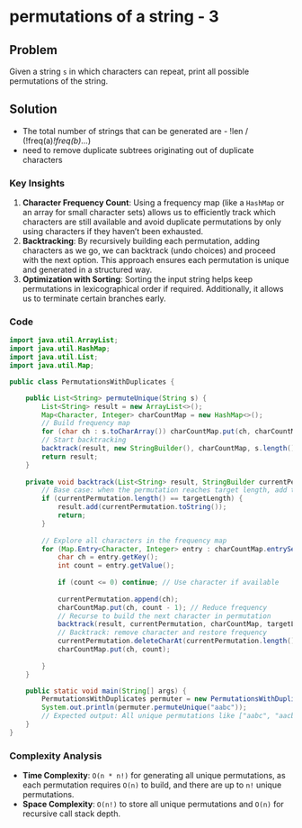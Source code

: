 # permutations of a string - 3
## Problem
Given a string `s` in which characters can repeat, print all possible permutations of the string.

## Solution
- The total number of strings that can be generated are - !len / (!freq(a)*!freq(b)*...)
- need to remove duplicate subtrees originating out of duplicate characters

### Key Insights
1. **Character Frequency Count**: Using a frequency map (like a `HashMap` or an array for small character sets) allows us to efficiently track which characters are still available and avoid duplicate permutations by only using characters if they haven’t been exhausted.
2. **Backtracking**: By recursively building each permutation, adding characters as we go, we can backtrack (undo choices) and proceed with the next option. This approach ensures each permutation is unique and generated in a structured way.
3. **Optimization with Sorting**: Sorting the input string helps keep permutations in lexicographical order if required. Additionally, it allows us to terminate certain branches early.

### Code
```java
import java.util.ArrayList;
import java.util.HashMap;
import java.util.List;
import java.util.Map;

public class PermutationsWithDuplicates {

    public List<String> permuteUnique(String s) {
        List<String> result = new ArrayList<>();
        Map<Character, Integer> charCountMap = new HashMap<>();
        // Build frequency map
        for (char ch : s.toCharArray()) charCountMap.put(ch, charCountMap.getOrDefault(ch, 0) + 1);
        // Start backtracking
        backtrack(result, new StringBuilder(), charCountMap, s.length());
        return result;
    }
    
    private void backtrack(List<String> result, StringBuilder currentPermutation, Map<Character, Integer> charCountMap, int targetLength) {
        // Base case: when the permutation reaches target length, add to result
        if (currentPermutation.length() == targetLength) {
            result.add(currentPermutation.toString());
            return;
        }
        
        // Explore all characters in the frequency map
        for (Map.Entry<Character, Integer> entry : charCountMap.entrySet()) {
            char ch = entry.getKey();
            int count = entry.getValue();
            
            if (count <= 0) continue; // Use character if available
            
            currentPermutation.append(ch);
            charCountMap.put(ch, count - 1); // Reduce frequency
            // Recurse to build the next character in permutation
            backtrack(result, currentPermutation, charCountMap, targetLength);
            // Backtrack: remove character and restore frequency
            currentPermutation.deleteCharAt(currentPermutation.length() - 1);
            charCountMap.put(ch, count);
            
        }
    }

    public static void main(String[] args) {
        PermutationsWithDuplicates permuter = new PermutationsWithDuplicates();
        System.out.println(permuter.permuteUnique("aabc")); 
        // Expected output: All unique permutations like ["aabc", "aacb", "abac", ...]
    }
}
```
### Complexity Analysis
- **Time Complexity**: `O(n * n!)` for generating all unique permutations, as each permutation requires `O(n)` to build, and there are up to `n!` unique permutations.
- **Space Complexity**: `O(n!)` to store all unique permutations and `O(n)` for recursive call stack depth.
